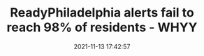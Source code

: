 ---
"title": "ReadyPhiladelphia alerts fail to reach 98% of residents - WHYY"
"date": "2021-11-13 17:42:57"
"feed_name": "GOOGLENEWSINDUSTRIAL"
"feed_website": "https://news.google.com/search?q=industrial%2Bincident&hl=en-US&gl=US&ceid=US:en"
"feed_rss": "https://news.google.com/rss/search?q=industrial%2Bincident&hl=en-US&gl=US&ceid=US:en"
"link": "https://whyy.org/articles/in-memo-nba-tells-players-coaches-to-act-on-booster-shots/"
"source": "{'href': 'https://whyy.org', 'title': 'WHYY'}"
"file": "_posts/2021-1-1-0d8c601755b6179b603ec71c4645892efe3b55f6.md"
"accident": "0"
"drilling": "0"
"dead": "0"
"injured": "0"
"arrested": "0"
"place": "unknown place"
"where": "unknown site"
"causes": "unknown"
"place_uri": "unknown place"
---
